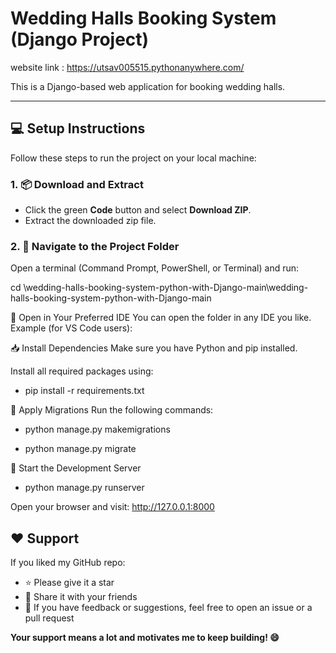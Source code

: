 # Wedding Halls Booking System (Django Project)

website link : https://utsav005515.pythonanywhere.com/

This is a Django-based web application for booking wedding halls.

---

## 💻 Setup Instructions

Follow these steps to run the project on your local machine:

### 1. 📦 Download and Extract
- Click the green **Code** button and select **Download ZIP**.
- Extract the downloaded zip file.

### 2. 📂 Navigate to the Project Folder
Open a terminal (Command Prompt, PowerShell, or Terminal) and run:



cd \wedding-halls-booking-system-python-with-Django-main\wedding-halls-booking-system-python-with-Django-main


🧠 Open in Your Preferred IDE
You can open the folder in any IDE you like.
Example (for VS Code users):

📥 Install Dependencies
Make sure you have Python and pip installed.

Install all required packages using:

* pip install -r requirements.txt

🔨 Apply Migrations
Run the following commands:

* python manage.py makemigrations 
  
  
* python manage.py migrate

🚀 Start the Development Server
 *  python manage.py runserver

Open your browser and visit:
http://127.0.0.1:8000

## ❤️ Support

If you liked my GitHub repo:

- ⭐ Please give it a star
- 🔄 Share it with your friends
- 📝 If you have feedback or suggestions, feel free to open an issue or a pull request

**Your support means a lot and motivates me to keep building! 😄**

